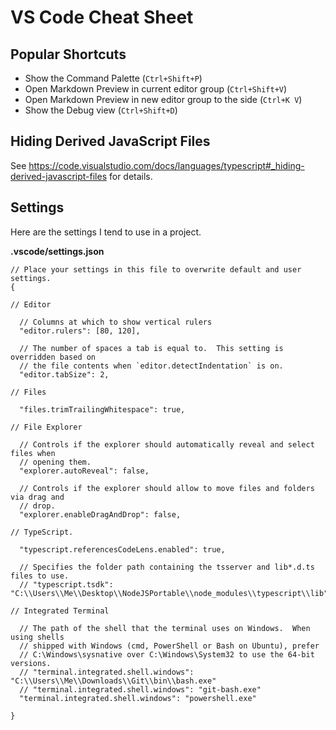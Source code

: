 # VS Code Cheat Sheet


## Popular Shortcuts

* Show the Command Palette (`Ctrl+Shift+P`)
* Open Markdown Preview in current editor group (`Ctrl+Shift+V`)
* Open Markdown Preview in new editor group to the side (`Ctrl+K V`)
* Show the Debug view (`Ctrl+Shift+D`)


## Hiding Derived JavaScript Files

See https://code.visualstudio.com/docs/languages/typescript#_hiding-derived-javascript-files
for details.


## Settings

Here are the settings I tend to use in a project.

**.vscode/settings.json**

```json5
// Place your settings in this file to overwrite default and user settings.
{

// Editor

  // Columns at which to show vertical rulers
  "editor.rulers": [80, 120],

  // The number of spaces a tab is equal to.  This setting is overridden based on
  // the file contents when `editor.detectIndentation` is on.
  "editor.tabSize": 2,

// Files

  "files.trimTrailingWhitespace": true,

// File Explorer

  // Controls if the explorer should automatically reveal and select files when
  // opening them.
  "explorer.autoReveal": false,

  // Controls if the explorer should allow to move files and folders via drag and
  // drop.
  "explorer.enableDragAndDrop": false,

// TypeScript.

  "typescript.referencesCodeLens.enabled": true,

  // Specifies the folder path containing the tsserver and lib*.d.ts files to use.
  // "typescript.tsdk": "C:\\Users\\Me\\Desktop\\NodeJSPortable\\node_modules\\typescript\\lib",

// Integrated Terminal

  // The path of the shell that the terminal uses on Windows.  When using shells
  // shipped with Windows (cmd, PowerShell or Bash on Ubuntu), prefer
  // C:\Windows\sysnative over C:\Windows\System32 to use the 64-bit versions.
  // "terminal.integrated.shell.windows": "C:\\Users\\Me\\Downloads\\Git\\bin\\bash.exe"
  // "terminal.integrated.shell.windows": "git-bash.exe"
  "terminal.integrated.shell.windows": "powershell.exe"

}
```
